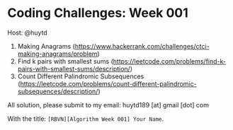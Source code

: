 # Coding Challenges: Week 001

Host: @huytd

1. Making Anagrams (https://www.hackerrank.com/challenges/ctci-making-anagrams/problem)
2. Find k pairs with smallest sums (https://leetcode.com/problems/find-k-pairs-with-smallest-sums/description/)
3. Count Different Palindromic Subsequences (https://leetcode.com/problems/count-different-palindromic-subsequences/description/)

All solution, please submit to my email: huytd189 [at] gmail [dot] com

With the title: `[RBVN][Algorithm Week 001] Your Name`.

